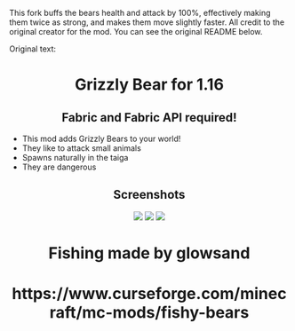 This fork buffs the bears health and attack by 100%, effectively making them twice as strong, and makes them move slightly faster.
All credit to the original creator for the mod. You can see the original README below.


Original text:
<h1 align=center>Grizzly Bear for 1.16</h1>
<h2 align=center>Fabric and Fabric API required!</h2>
<ul>
    <li> This mod adds Grizzly Bears to your world!</li>
    <li> They like to attack small animals</li>
    <li> Spawns naturally in the taiga</li>
    <li> They are dangerous</li>
</ul>
<h2 align=center>Screenshots</h2>
<p align=center>
    <img src="https://imgur.com/WbqdjNA.png">
    <img src="https://imgur.com/ekEbmqd.png">
    <img src="https://imgur.com/MWTQMF5.png">
</p>
<h1 align=center>Fishing made by glowsand</h1>
<h1 align=center>https://www.curseforge.com/minecraft/mc-mods/fishy-bears</h1>
